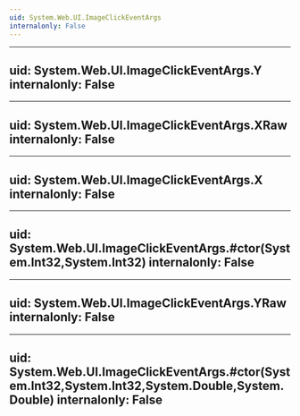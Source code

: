 ```yaml
---
uid: System.Web.UI.ImageClickEventArgs
internalonly: False
---
```


---
uid: System.Web.UI.ImageClickEventArgs.Y
internalonly: False
---

---
uid: System.Web.UI.ImageClickEventArgs.XRaw
internalonly: False
---

---
uid: System.Web.UI.ImageClickEventArgs.X
internalonly: False
---

---
uid: System.Web.UI.ImageClickEventArgs.#ctor(System.Int32,System.Int32)
internalonly: False
---

---
uid: System.Web.UI.ImageClickEventArgs.YRaw
internalonly: False
---

---
uid: System.Web.UI.ImageClickEventArgs.#ctor(System.Int32,System.Int32,System.Double,System.Double)
internalonly: False
---
